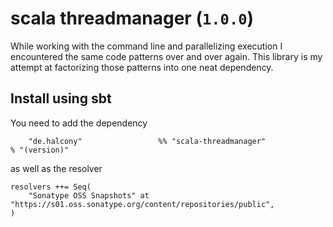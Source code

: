 # scala threadmanager (`1.0.0`)

While working with the command line and parallelizing execution I encountered the same code patterns over
and over again. This library is my attempt at factorizing those patterns into one neat dependency.


## Install using sbt

You need to add the dependency
```
    "de.halcony"                 %% "scala-threadmanager"                % "(version)"
```

as well as the resolver

```
resolvers ++= Seq(
    "Sonatype OSS Snapshots" at "https://s01.oss.sonatype.org/content/repositories/public",
)
```

